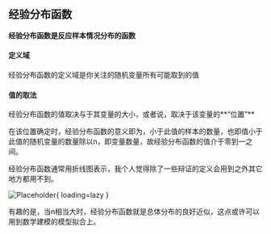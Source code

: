 ## 经验分布函数

**经验分布函数是反应样本情况分布的函数**

#### 定义域

经验分布函数的定义域是你关注的随机变量所有可能取到的值

#### 值的取法

经验分布函数的值取决与于其变量的大小，或者说，取决于该变量的**“位置”**

在该位置确定时，经验分布函数的意义即为，小于此值的样本的数量，也即值小于此值的随机变量的数量除以n，即变量数量，故经验分布函数的值介于零到一之间。

经验分布函数通常用折线图表示，我个人觉得除了一些辩证的定义会用到之外其它地方都用不到。

![Placeholder](https://upload.wikimedia.org/wikipedia/commons/1/17/Empirical_CDF.png){ loading=lazy }

有趣的是，当n相当大时，经验分布函数就是总体分布的良好近似，这点或许可以用到数学建模的模型拟合上。



